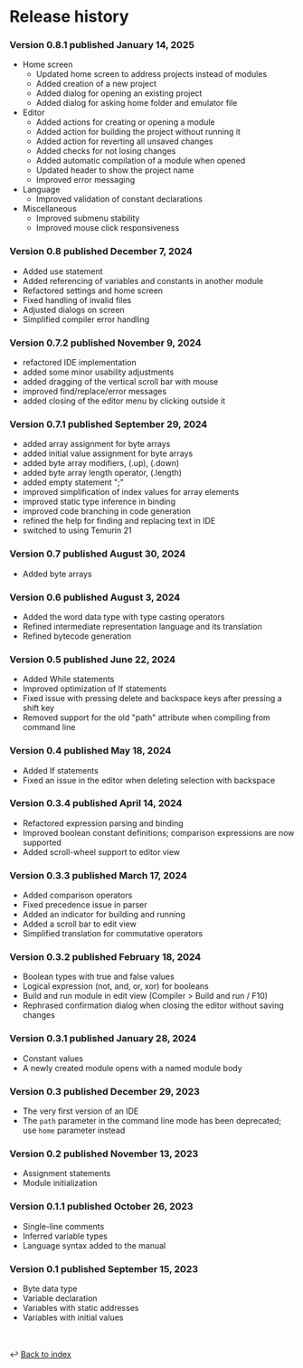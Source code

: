 # Release history

### Version 0.8.1 published January 14, 2025
- Home screen
  - Updated home screen to address projects instead of modules
  - Added creation of a new project
  - Added dialog for opening an existing project
  - Added dialog for asking home folder and emulator file
- Editor
  - Added actions for creating or opening a module
  - Added action for building the project without running it
  - Added action for reverting all unsaved changes
  - Added checks for not losing changes
  - Added automatic compilation of a module when opened
  - Updated header to show the project name
  - Improved error messaging
- Language
  - Improved validation of constant declarations
- Miscellaneous
  - Improved submenu stability
  - Improved mouse click responsiveness

### Version 0.8 published December 7, 2024
- Added use statement
- Added referencing of variables and constants in another module
- Refactored settings and home screen
- Fixed handling of invalid files
- Adjusted dialogs on screen
- Simplified compiler error handling

### Version 0.7.2 published November 9, 2024
- refactored IDE implementation
- added some minor usability adjustments
- added dragging of the vertical scroll bar with mouse
- improved find/replace/error messages
- added closing of the editor menu by clicking outside it

### Version 0.7.1 published September 29, 2024
- added array assignment for byte arrays
- added initial value assignment for byte arrays
- added byte array modifiers, (.up), (.down)
- added byte array length operator, (.length)
- added empty statement ";"
- improved simplification of index values for array elements
- improved static type inference in binding
- improved code branching in code generation
- refined the help for finding and replacing text in IDE
- switched to using Temurin 21

### Version 0.7 published August 30, 2024
- Added byte arrays

### Version 0.6 published August 3, 2024
- Added the word data type with type casting operators
- Refined intermediate representation language and its translation
- Refined bytecode generation

### Version 0.5 published June 22, 2024
- Added While statements
- Improved optimization of If statements
- Fixed issue with pressing delete and backspace keys after pressing a shift key
- Removed support for the old "path" attribute when compiling from command line

### Version 0.4 published May 18, 2024
- Added If statements
- Fixed an issue in the editor when deleting selection with backspace

### Version 0.3.4 published April 14, 2024
- Refactored expression parsing and binding
- Improved boolean constant definitions; comparison expressions are now supported
- Added scroll-wheel support to editor view

### Version 0.3.3 published March 17, 2024
- Added comparison operators
- Fixed precedence issue in parser
- Added an indicator for building and running
- Added a scroll bar to edit view
- Simplified translation for commutative operators

### Version 0.3.2 published February 18, 2024
- Boolean types with true and false values
- Logical expression (not, and, or, xor) for booleans
- Build and run module in edit view (Compiler > Build and run / F10)
- Rephrased confirmation dialog when closing the editor without saving changes

### Version 0.3.1 published January 28, 2024
- Constant values
- A newly created module opens with a named module body 

### Version 0.3 published December 29, 2023
- The very first version of an IDE
- The `path` parameter in the command line mode has been deprecated;
  use `home` parameter instead

### Version 0.2 published November 13, 2023
- Assignment statements
- Module initialization

### Version 0.1.1 published October 26, 2023
- Single-line comments
- Inferred variable types
- Language syntax added to the manual

### Version 0.1 published September 15, 2023
- Byte data type 
- Variable declaration 
- Variables with static addresses
- Variables with initial values

<br /><br />
:leftwards_arrow_with_hook: [Back to index](../index.md)

